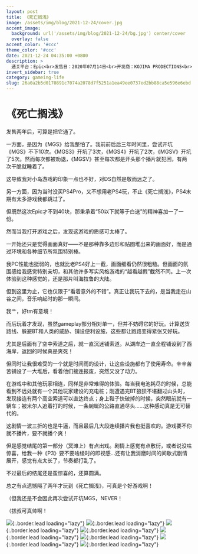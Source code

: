 ```yaml
---
layout: post
title: 《死亡搁浅》
image: /assets/img/blog/2021-12-24/cover.jpg
accent_image: 
  background: url('/assets/img/blog/2021-12-24/bg.jpg') center/cover
  overlay: false
accent_color: '#ccc'
theme_color: '#ccc'
date: 2021-12-24 04:35:00 +0800
description: >
  通关平台：Epic<br>发售日：2020年07月14日<br>开发商：KOJIMA PRODECTIONS<br>发行商：505 Games<br>个人评分：90
invert_sidebar: true
category: gameing-life
slug: 26a0a2b5d0170891c7074a2078d7f5251a1ea49ee0737ed2bb88ca5e596e6ebd
---
```


# 《死亡搁浅》

发售两年后，可算是把它通了。

一方面，是因为《MGS》给我整怕了。我前前后后三年时间里，尝试开坑《MGS》不下10次。《MGS3》开坑了3次，《MGS4》开坑了2次，《MGSV》开坑了5次。然而每次都被劝退，《MGSV》甚至每次都是开头那个播片就犯困，有两次干脆就睡着了。

这导致我对小岛游戏的印象一点也不好，对DS自然是敬而远之了。

另一方面，因为当时没买PS4Pro，又不想用老PS4玩，不止《死亡搁浅》，PS4末期有太多游戏我都跳过了。

但既然这次Epic才不到40块，那秉承着“50以下就等于白送”的精神喜加一了一份。

然而当我打开游戏之后，发现这游戏的质感可太棒了。

一开始还只是觉得画面真好——不是那种靠多边形和贴图堆出来的画面好，而是通过环境和各种细节所氛围特别棒。

我PC性能也挺弱的，也就比老PS4好上一截，画面细看仍然很粗糙。但画面的氛围感给我感觉特别亲切，和其他许多写实风格游戏的“越看越假”截然不同。上一次体验到这种感觉的，还是那片叫海拉鲁的大陆。

但到这里为止，它也仅限于“看着意外的不错”。真正让我玩下去的，是当我走在山谷之间，音乐响起时的那一瞬间。

我艹，好tm有意境！

而后玩着才发现，虽然gameplay部分相对单一，但并不妨碍它的好玩。计算送货路线、躲避BT和人类的威胁、铺设便利设施，这些都让跑路变得紧张又好玩。

尤其是后面有了空中索道之后，就一直沉迷铺索道。从湖岸边一直全程铺设到了西海岸，返回的时候真是爽死！

但同时让我很难受的一个就是时间雨的设计，让这些设施都有了使用寿命。辛辛苦苦铺设了一大堆后，看着他们接连报废，突然又没了动力。

在游戏中和其他玩家相连，同样是非常难得的体验。每当我电池耗尽的时候，总能看到不远处就有一个其他玩家建设的充电桩；刚遭遇完BT狼狈不堪翻过山头时，发现接连有两个高空索道可以直达终点；身上鞋子快破掉的时候，突然眼前就有一辆车；被米尔人追着打的时候，一条蜿蜒的公路直通尽头......这种感动真是无可替代的。

这剧情一波三折的也是牛逼，而且最后几大段连续播片我也挺喜欢的。游戏要不你就不播片，要不就播个爽！

但是感觉结尾的第一部分（冥滩上）有点出戏。剧情上感觉有点敷衍，或者说没啥惊喜，给我一种《P3》要不要啥绫时的即视感...还有让我消磨时间的间歇式剧情展开，感觉有点太长了，节奏都打乱了。

不过最后的结尾还是蛮惊喜的，还算圆满。

总之有点遗憾隔了两年才玩到《死亡搁浅》，可真是个好游戏啊！

（但我还是不会因此再次尝试开坑MGS，NEVER！

（拔叔可真帅啊！

![](/assets/img/blog/2021-12-24/1.jpg){:.border.lead loading="lazy"}
![](/assets/img/blog/2021-12-24/2.jpg){:.border.lead loading="lazy"}
![](/assets/img/blog/2021-12-24/3.jpg){:.border.lead loading="lazy"}
![](/assets/img/blog/2021-12-24/4.jpg){:.border.lead loading="lazy"}
![](/assets/img/blog/2021-12-24/5.jpg){:.border.lead loading="lazy"}
![](/assets/img/blog/2021-12-24/6.jpg){:.border.lead loading="lazy"}
![](/assets/img/blog/2021-12-24/7.jpg){:.border.lead loading="lazy"}
![](/assets/img/blog/2021-12-24/8.jpg){:.border.lead loading="lazy"}

